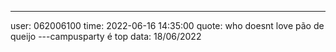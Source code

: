 ---
user: 062006100
time: 2022-06-16 14:35:00
quote: who doesnt love pão de queijo
---campusparty é top
data: 18/06/2022
